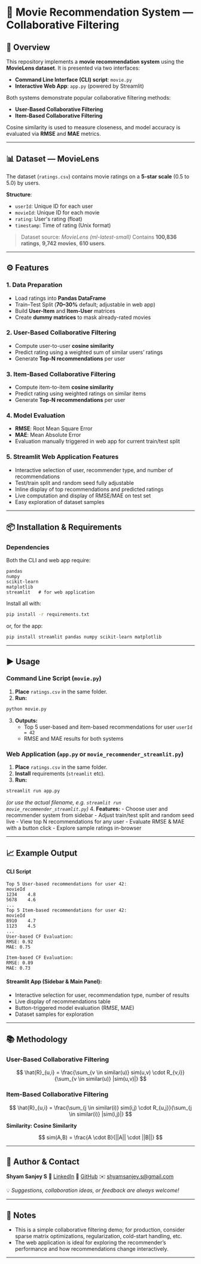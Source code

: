 
# 🎥 Movie Recommendation System — Collaborative Filtering

## 📌 Overview

This repository implements a **movie recommendation system** using the **MovieLens dataset**.
It is presented via two interfaces:

- **Command Line Interface (CLI) script**: `movie.py`
- **Interactive Web App**: `app.py` (powered by Streamlit)

Both systems demonstrate popular collaborative filtering methods:

- **User-Based Collaborative Filtering**
- **Item-Based Collaborative Filtering**

Cosine similarity is used to measure closeness, and model accuracy is evaluated via **RMSE** and **MAE** metrics.

***

## 📊 Dataset — MovieLens

The dataset (`ratings.csv`) contains movie ratings on a **5-star scale** (0.5 to 5.0) by users.

**Structure**:

- `userId`: Unique ID for each user
- `movieId`: Unique ID for each movie
- `rating`: User's rating (float)
- `timestamp`: Time of rating (Unix format)

> Dataset source: *MovieLens (ml-latest-small)*
> Contains **100,836 ratings**, **9,742 movies**, **610 users**.

***

## ⚙️ Features

### 1. Data Preparation

- Load ratings into **Pandas DataFrame**
- Train–Test Split (**70–30%** default; adjustable in web app)
- Build **User-Item** and **Item-User** matrices
- Create **dummy matrices** to mask already-rated movies


### 2. User-Based Collaborative Filtering

- Compute user-to-user **cosine similarity**
- Predict rating using a weighted sum of similar users’ ratings
- Generate **Top-N recommendations** per user


### 3. Item-Based Collaborative Filtering

- Compute item-to-item **cosine similarity**
- Predict rating using weighted ratings on similar items
- Generate **Top-N recommendations** per user


### 4. Model Evaluation

- **RMSE**: Root Mean Square Error
- **MAE**: Mean Absolute Error
- Evaluation manually triggered in web app for current train/test split


### 5. **Streamlit Web Application Features**

- Interactive selection of user, recommender type, and number of recommendations
- Test/train split and random seed fully adjustable
- Inline display of top recommendations and predicted ratings
- Live computation and display of RMSE/MAE on test set
- Easy exploration of dataset samples

***

## 📦 Installation \& Requirements

### Dependencies

Both the CLI and web app require:

```
pandas
numpy
scikit-learn
matplotlib
streamlit   # for web application
```

Install all with:

```bash
pip install -r requirements.txt
```

or, for the app:

```bash
pip install streamlit pandas numpy scikit-learn matplotlib
```


***

## ▶️ Usage

### Command Line Script (`movie.py`)

1. **Place** `ratings.csv` in the same folder.
2. **Run:**

```bash
python movie.py
```

3. **Outputs:**
    - Top 5 user-based and item-based recommendations for user `userId = 42`
    - RMSE and MAE results for both systems

### Web Application (`app.py` or `movie_recommender_streamlit.py`)

1. **Place** `ratings.csv` in the same folder.
2. **Install** requirements (`streamlit` etc).
3. **Run:**

```bash
streamlit run app.py
```

*(or use the actual filename, e.g. `streamlit run movie_recommender_streamlit.py`)*
4. **Features:**
    - Choose user and recommender system from sidebar
    - Adjust train/test split and random seed live
    - View top N recommendations for any user
    - Evaluate RMSE \& MAE with a button click
    - Explore sample ratings in-browser

***

## 📈 Example Output

#### CLI Script

```
Top 5 User-based recommendations for user 42:
movieId
1234    4.8
5678    4.6
...
Top 5 Item-based recommendations for user 42:
movieId
8910    4.7
1123    4.5
...
User-based CF Evaluation:
RMSE: 0.92
MAE: 0.75

Item-based CF Evaluation:
RMSE: 0.89
MAE: 0.73
```


#### Streamlit App (Sidebar \& Main Panel):

- Interactive selection for user, recommendation type, number of results
- Live display of recommendations table
- Button-triggered model evaluation (RMSE, MAE)
- Dataset samples for exploration

***

## 📚 Methodology

### User-Based Collaborative Filtering

$$
\hat{R}_{u,i} = \frac{\sum_{v \in similar(u)} sim(u,v) \cdot R_{v,i}}{\sum_{v \in similar(u)} |sim(u,v)|}
$$

### Item-Based Collaborative Filtering

$$
\hat{R}_{u,i} = \frac{\sum_{j \in similar(i)} sim(i,j) \cdot R_{u,j}}{\sum_{j \in similar(i)} |sim(i,j)|}
$$

**Similarity: Cosine Similarity**

$$
sim(A,B) = \frac{A \cdot B}{||A|| \cdot ||B||}
$$

***

## 👤 Author \& Contact

**Shyam Sanjey S**
🔗 [LinkedIn](https://www.linkedin.com/in/shyamsanjey2004)
🔗 [GitHub](https://github.com/ShyamSanjeyS)
✉️ [shyamsanjey.s@gmail.com](mailto:shyamsanjey.s@gmail.com)

💡 *Suggestions, collaboration ideas, or feedback are always welcome!*

***

## 📝 Notes

- This is a simple collaborative filtering demo; for production, consider sparse matrix optimizations, regularization, cold-start handling, etc.
- The web application is ideal for exploring the recommender’s performance and how recommendations change interactively.

***
